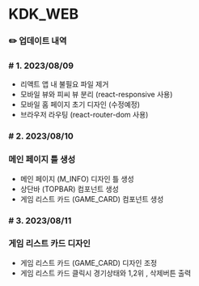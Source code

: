 # KDK_WEB

### ✏️  업데이트 내역
### # 1.  2023/08/09
* 리액트 앱 내 불필요 파일 제거
* 모바일 뷰와 피씨 뷰 분리
(react-responsive 사용)
* 모바일 홈 페이지 초기 디자인 (수정예정)
* 브라우저 라우팅
(react-router-dom 사용)

### # 2. 2023/08/10
### 메인 페이지 틀 생성
* 메인 페이지 (M_INFO) 디자인 틀 생성
* 상단바 (TOPBAR) 컴포넌트 생성
* 게임 리스트 카드 (GAME_CARD) 컴포넌트 생성


### # 3. 2023/08/11
### 게임 리스트 카드 디자인
* 게임 리스트 카드 (GAME_CARD) 디자인 조정
* 게임 리스트 카드 클릭시 경기상태와 1,2위 , 삭제버튼 출력
